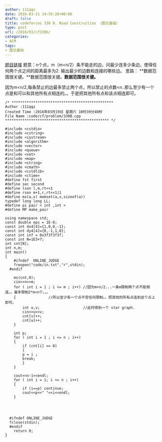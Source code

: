 ```yaml
---
author: 111qqz
date: 2016-03-21 14:55:26+00:00
draft: false
title: codeforces 330 B. Road Construction （图论基础）
type: post
url: /2016/03/cf330b/
categories:
- ACM
tags:
- 图论基础
---
```


[题目链接](http://codeforces.com/problemset/problem/330/B)
题意：n个点，m（m<n/2）条不能走的边，问最少连多少条边，使得任何两个点之间的距离最多为2. 输出最少的边数和连接的哪些边。
思路： **数据范围很关键。**数据范围很关键。****数据范围很关键。****

因为m<n/2,每条禁止的边最多禁止两个点，所以禁止的点数<n..那么至少有一个点是和可以和其他所有点相连的。。于是把其他所有点和该点相连即可。





    
    /* ***********************************************
    Author :111qqz
    Created Time :2016年03月19日 星期六 10时39分40秒
    File Name :code/cf/problem/330B.cpp
    ************************************************ */
    
    #include <cstdio>
    #include <cstring>
    #include <iostream>
    #include <algorithm>
    #include <vector>
    #include <queue>
    #include <set>
    #include <map>
    #include <string>
    #include <cmath>
    #include <cstdlib>
    #include <ctime>
    #define fst first
    #define sec second
    #define lson l,m,rt<<1
    #define rson m+1,r,rt<<1|1
    #define ms(a,x) memset(a,x,sizeof(a))
    typedef long long LL;
    #define pi pair < int ,int >
    #define MP make_pair
    
    using namespace std;
    const double eps = 1E-8;
    const int dx4[4]={1,0,0,-1};
    const int dy4[4]={0,-1,1,0};
    const int inf = 0x3f3f3f3f;
    const int N=1E3+7;
    int cnt[N];
    int n,m;
    int main()
    {
    	#ifndef  ONLINE_JUDGE 
    	freopen("code/in.txt","r",stdin);
      #endif
    
    	ms(cnt,0);
    	cin>>n>>m;
    	for ( int i = 1 ; i <= m ; i++) //因为m<n/2...一条m限制两个点不能相连。。最多限制2*m<n个。。。
    	{				//所以至少有一个点不受任何限制。。把其他的所有点连到这个点上即可。
    	    int u,v;                    //此时得到一个 star graph.
    	    cin>>u>>v;
    	    cnt[v]++;
    	    cnt[u]++;
    	}
    
    	int p;
    	for ( int i = 1 ; i <= n ; i++)
    	{
    	    if (cnt[i] == 0)
    	    {
    		p = i ;
    		break;
    	    }
    	}
    
    	cout<<n-1<<endl;
    	for ( int i = 1; i <= n ; i++)
    	{
    	    if (i==p) continue;
    	    cout<<p<<" "<<i<<endl;
    	}
    
    	
     
    
      #ifndef ONLINE_JUDGE  
      fclose(stdin);
      #endif
        return 0;
    }
    



